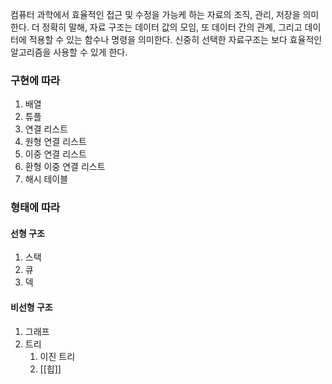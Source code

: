 
 컴퓨터 과학에서 효율적인 접근 및 수정을 가능케 하는 자료의 조직, 관리, 저장을 의미한다.
 더 정확히 말해, 자료 구조는 데이터 값의 모임, 또 데이터 간의 관계, 그리고 데이터에 적용할 수 있는 함수나 명령을 의미한다.
 신중히 선택한 자료구조는 보다 효율적인 알고리즘을 사용할 수 있게 한다.

### 구현에 따라
1. 배열
2. 튜플
3. 연결 리스트
4. 원형 연결 리스트
5. 이중 연결 리스트
6. 환형 이중 연결 리스트
7. 해시 테이블

### 형태에 따라
#### 선형 구조
1. 스택
2. 큐
3. 덱
#### 비선형 구조
1. 그래프
2. 트리
	1. 이진 트리
	2. [[힙]]
